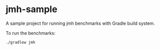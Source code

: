 # jmh-sample

A sample project for running jmh benchmarks with Gradle build system.

To run the benchmarks:

    ./gradlew jmh
